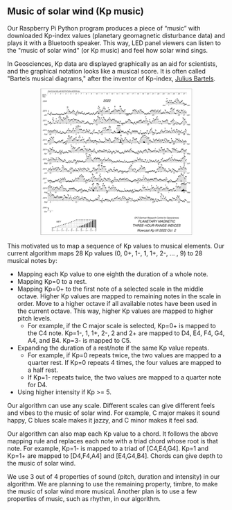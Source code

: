 ## Music of solar wind (Kp music)

Our Raspberry Pi Python program produces a piece of “music” with downloaded Kp-index values (planetary geomagnetic disturbance data) and plays it with a Bluetooth speaker. This way, LED panel viewers can listen to the "music of solar wind" (or Kp music) and feel how solar wind sings.

In Geosciences, Kp data are displayed graphically as an aid for scientists, and the graphical notation looks like a musical score. It is often called "Bartels musical diagrams," after the inventor of Kp-index, [Julius Bartels](https://en.wikipedia.org/wiki/Julius_Bartels).

<p align="center">
<img src="../images/bartels-diagram.png" width="350">
</p>

This motivated us to map a sequence of Kp values to musical elements. Our current algorithm maps 28 Kp values (0, 0+, 1-, 1, 1+, 2-, ... , 9) to 28 musical notes by:  

- Mapping each Kp value to one eighth the duration of a whole note.
- Mapping Kp=0 to a rest.
- Mapping Kp=0+ to the first note of a selected scale in the middle octave. Higher Kp values are mapped to remaining notes in the scale in order. Move to a higher octave if all available notes have been used in the current octave. This way, higher Kp values are mapped to higher pitch levels.
   - For example, if the C major scale is selected, Kp=0+ is mapped to the C4 note. Kp=1-, 1, 1+, 2-, 2 and 2+ are mapped to D4, E4, F4, G4, A4, and B4. Kp=3- is mapped to C5.
- Expanding the duration of a rest/note if the same Kp value repeats.
   - For example, if Kp=0 repeats twice, the two values are mapped to a quarter rest. If Kp=0 repeats 4 times, the four values are mapped to a half rest.
   - If Kp=1- repeats twice, the two values are mapped to a quarter note for D4.
- Using higher intensity if Kp >= 5.

Our algorithm can use any scale. Different scales can give different feels and vibes to the music of solar wind. For example, C major makes it sound happy, C blues scale makes it jazzy, and C minor makes it feel sad.

Our algorithm can also map each Kp value to a chord. It follows the above mapping rule and replaces each note with a triad chord whose root is that note. For example, Kp=1- is mapped to a triad of [C4,E4,G4]. Kp=1 and Kp=1+ are mapped to [D4,F4,A4] and [E4,G4,B4]. Chords can give depth to the music of solar wind.

We use 3 out of 4 properties of sound (pitch, duration and intensity) in our algorithm. We are planning to use the remaining property, timbre, to make the music of solar wind more musical. Another plan is to use a few properties of music, such as rhythm, in our algorithm.

